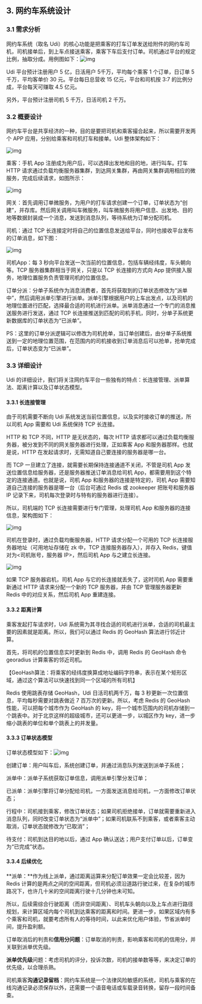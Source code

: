 ## 3. 网约车系统设计

### 3.1 需求分析

网约车系统（取名 Udi）的核心功能是把乘客的打车订单发送给附件的网约车司机，司机接单后，到上车点接送乘客，乘客下车后支付订单。司机通过平台的规定比例，抽取分成。用例图如下：![img](imgs/1675148508759-6cd62523-3ff5-43ef-934f-d53b631d1b02.png)

Udi 平台预计注册用户 5 亿，日活用户 5千万，平均每个乘客 1 个订单，日订单 5 千万，平均客单价 30 元。平台每日总营收 15 亿元，平台和司机按 3:7 的比例分成，平台每天可赚取 4.5 亿元。

另外，平台预计注册司机 5 千万，日活司机 2 千万。

### 3.2 概要设计

网约车平台是共享经济的一种，目的是要把司机和乘客撮合起来，所以需要开发两个 APP 应用，分别给乘客和司机打车和接单。Udi 整体架构如下：

![img](imgs/1675148813218-f90adccd-4f98-494d-ad00-fc8a652def2e.png)

乘客：手机 App 注册成为用户后，可以选择出发地和目的地，进行叫车。打车 HTTP 请求通过负载均衡服务器集群，到达网关集群，再由网关集群调用相应的微服务，完成后续请求，如图所示：

![img](imgs/1675148987286-a25f7be0-f28d-4127-8ccc-699e93a1e422.png)

网关：首先调用订单微服务，为用户的打车请求创建一个订单，订单状态为“创建”，并存库。然后网关调用叫车微服务，叫车微服务将用户信息、出发地、目的地等数据封装成一个消息，发送到消息队列，等待系统为订单分配司机。

司机：通过 TCP 长连接定时将自己的位置信息发送给平台，同时也接收平台发布的订单消息，如下图：

![img](imgs/1675149219357-fa1d3cd2-b2b7-4d31-b458-0829799812f8.png)

司机App：每 3 秒向平台发送一次当前的位置信息，包括车辆经纬度，车头朝向等。TCP 服务器集群相当于网关，只是以 TCP 长连接的方式向 App 提供接入服务，地理位置服务负责管理司机的位置信息。

订单分派：分单子系统作为消息消费者，首先将获取到的订单状态修改为“派单中”，然后调用派单引擎进行派单。派单引擎根据用户的上车出发点，以及司机的地理位置进行匹配，选择最合适的司机进行派单。派单消息通过一个专门的消息推送服务进行发送，通过 TCP 长连接推送到匹配的司机手机，同时，分单子系统更新数据库的订单状态为“已派单”。

PS：这里的订单分派逻辑可以修改为司机抢单，当订单创建后，由分单子系统推送到一定的地理位置范围，在范围内的司机接收到订单消息后可以抢单，抢单完成后，订单状态变为“已派单”。

### 3.3 详细设计

Udi 的详细设计，我们将关注网约车平台一些独有的特点：长连接管理、派单算法、距离计算以及订单状态模型。

#### 3.3.1 长连接管理

由于司机需要不断向 Udi 系统发送当前位置信息，以及实时接收订单的推送，所以司机 App 需要和 Udi 系统保持 TCP 长连接。

HTTP 和 TCP 不同，HTTP 是无状态的，每次 HTTP 请求都可以通过负载均衡服务器，被分发到不同的网关服务器进行处理，正如乘客 App 和服务器那样。也就是说，HTTP 在发起请求时，无需知道自己要连接的服务器是哪一台。

而 TCP 一旦建立了连接，就需要长期保持连接通道不关闭，不管是司机 App 发送位置信息给服务器，还是服务器推送订单消息给司机 App，都需要用到这个特定的连接通道。也就是说，司机 App 和服务器的连接是特定的，司机 App 需要知道自己连接的服务器是哪一台（后台可通过 Redis 或 zookeeper 把账号和服务器 IP 记录下来，司机每次登录时与特有的服务器进行连接）。

所以，司机端的 TCP 长连接需要进行专门管理，处理司机 App 和服务器的连接信息，架构图如下：

![img](imgs/1675151577115-20de1288-5a30-4bb6-822f-889366ef4007.png)

司机在登录时，通过负载均衡服务器，HTTP 请求分配一个可用的 TCP 长连接服务器地址（可用地址存储在 zk 中，TCP 连接服务器存入），并存入 Redis，键值对为<司机账号，服务器 IP>，然后司机 App 与之建立长连接。

![img](imgs/1675151945981-e0510ffb-3963-40be-901b-0ce20c17eb04.png)

如果 TCP 服务器宕机，司机 App 与它的长连接就丢失了，这时司机 App 需要重新通过 HTTP 请求来分配一个新的 TCP 服务器，并由 TCP 管理服务器更新 Redis 中的对应关系，然后司机 App 重建连接。

#### 3.3.2 距离计算

乘客发起打车请求时，Udi 系统需为其寻找合适的司机进行派单，合适的司机最主要的因素就是距离。所以，我们可以通过 Redis 的 GeoHash 算法进行邻近计算。

首先，将司机的位置信息实时更新到 Redis 中，调用 Redis 的 GeoHash 命令 georadius 计算乘客的邻近司机。

【GeoHash算法：将乘客的经纬度换算成地址编码字符串，表示在某个矩形区域，通过这个算法可以快速找到同一个区域的所有司机】

Redis 使用跳表存储 GeoHash，Udi 日活司机两千万，每 3 秒更新一次位置信息，平均每秒需要对跳表做近 7 百万次的更新。所以，考虑 Redis 的 GeoHash 性能，可以把每个城市作为 GeoHash 的 key，将一个城市范围内的司机存储到一个跳表中。对于北京这样的超级城市，还可以更进一步，以城区作为 key，进一步缩小跳表的单位和单个跳表上的并发量。

#### 3.3.3 订单状态模型

订单状态模型如下：![img](imgs/1675153189756-f1f74288-683f-4f5c-9340-023a674886b0.png)

创建订单：用户叫车后，系统创建订单，并通过消息队列发送到派单子系统；

派单中：派单子系统获取订单信息，调用派单引擎分发订单；

已派单：派单引擎将订单分配给司机，一方面发送消息给司机，一方面修改订单状态；

行程中：司机接到乘客，修改订单状态；如果司机拒绝接单，订单就需要重新进入消息队列，同时改变订单状态为“派单中”；如果司机联系不到乘客，或者乘客主动取消，订单状态就修改为“已取消”；

待支付：司机到达目的地以后，通过 App 确认送达；用户支付订单以后，订单变为“已完成”状态。

#### 3.3.4 后续优化

**派单：**作为线上派单，通过距离运算来分配订单效果一定会比较差，因为 Redis 计算的是两点之间的空间距离，但司机必须沿道路行驶过来，在复杂的城市路况下，也许几十米的空间距离行驶十几分钟也未可知。

所以，后续需综合行驶距离（而非空间距离）、司机车头朝向以及上车点进行路径规划，来计算区域内每个司机到达乘客的距离和时间。更进一步，如果区域内有多个乘客和司机，就要考虑所有人的等待时间，以此来优化用户体验，节省派单时间，提升盈利额。

订单取消后的判责和**信用分问题**：订单取消的判责，影响乘客和司机的信用分，并关联到派单优先级。

**派单优先级**问题：考虑司机的评分，投诉次数，司机的接单数等等，来决定订单的优先级，以合理杀熟。

司机乘客**沟通记录留档**：网约车系统是一个法律风险敏感的系统，司机与乘客的在线沟通记录必须保存以外，还需要一个语音电话或车载录音转换，留存一段时间备查。